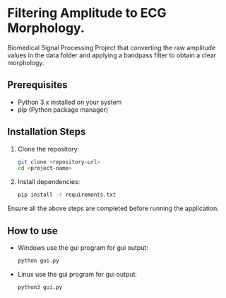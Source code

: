 # Filtering Amplitude to ECG Morphology. 

Biomedical Signal Processing Project that converting the raw amplitude values in the data folder and applying a bandpass filter to obtain a clear morphology.

## Prerequisites

- Python 3.x installed on your system
- pip (Python package manager)

## Installation Steps

1. Clone the repository:
    ```bash
    git clone <repository-url>
    cd <project-name>
    ```

2. Install dependencies:
    ```bash
    pip install -r requirements.txt
    ```

Ensure all the above steps are completed before running the application.

## How to use
- Windows
use the gui program for gui output:
    ```bash
    python gui.py
    ```

- Linux
use the gui program for gui output:
    ```bash
    python3 gui.py
    ```